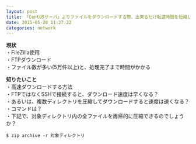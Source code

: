 ```yaml
---
layout: post
title: 「CentOSサーバ」よりファイルをダウンロードする際、出来るだけ転送時間を短縮したい
date: 2015-05-28 11:27:22
categories: network
---
```

<p><strong>現状</strong><br>
・FileZilla使用<br>
・FTPダウンロード<br>
・ファイル数が多い(5万件以上)と、処理完了まで時間がかかる</p>

<p><strong>知りたいこと</strong><br>
・高速ダウンロードする方法<br>
・FTPではなくSSHで接続すると、ダウンロード速度は早くなる？<br>
・あるいは、複数ディレクトリを圧縮してダウンロードすると速度は速くなる？<br>
・コマンドは？<br>
・下記で、対象ディレクトリ内の全ファイルを再帰的に圧縮できるのでしょうか？</p>

<pre><code>$ zip archive -r 対象ディレクトリ
</code></pre>
